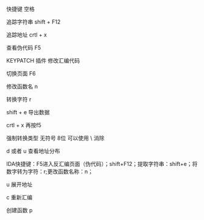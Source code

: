 快捷键 空格

追踪字符串 shift + F12

追踪地址 crtl + x

查看伪代码 F5

KEYPATCH 插件 修改汇编代码

切换页面 F6

修改函数名 n

转换字符 r

shift + e 导出数据

crtl + x 再按f5

强制转换类型 无符号 8位 可以使用 \ 消除

d 或者 u 查看地址分布

IDA快捷键：F5进入反汇编页面（伪代码）；shift+F12；提取字符串：shift+e；将数字转为字符：r;更改函数名称：n；

u 展开地址

c 重新汇编

创建函数 p